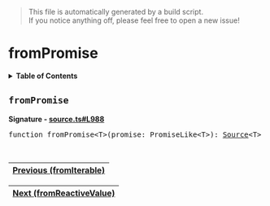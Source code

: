 > This file is automatically generated by a build script.<br>If you notice anything off, please feel free to open a new issue!

# fromPromise

<details><summary><b>Table of Contents</b></summary>

1. [<code>fromPromise</code>](#fromPromise)</details>

## <a name="fromPromise"></a><code>fromPromise</code>

<b>Signature - [source.ts#L988](..\/..\/packages\/core\/src\/source.ts#L988)</b>

<pre>function fromPromise&lt;T&gt;(promise: PromiseLike&lt;T&gt;): <a href="00-Source.md#Source-Interface">Source</a>&lt;T&gt;</pre><br>

| [Previous \(fromIterable\)](16-fromIterable.md#readme) |
| --- |

<div align="right">

| [Next \(fromReactiveValue\)](18-fromReactiveValue.md#readme) |
| --- |
</div>
